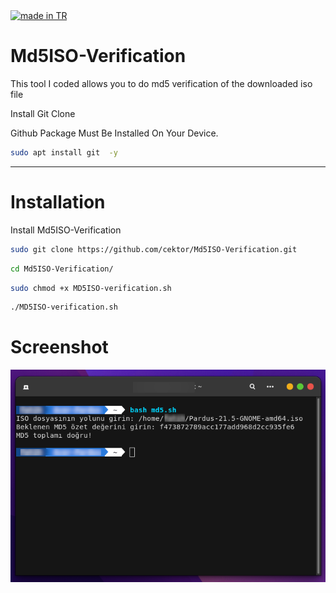<a href="https://github.com/pedromxavier/flag-badges">
    <img src="https://raw.githubusercontent.com/pedromxavier/flag-badges/main/badges/TR.svg" alt="made in TR">
</a>

# Md5ISO-Verification
This tool I coded allows you to do md5 verification of the downloaded iso file

Install Git Clone 

Github Package Must Be Installed On Your Device.
```bash
sudo apt install git  -y
```

----------------------------------
# Installation
Install Md5ISO-Verification
```bash
sudo git clone https://github.com/cektor/Md5ISO-Verification.git
```
```bash
cd Md5ISO-Verification/
```
```bash
sudo chmod +x MD5ISO-verification.sh
```
```bash
./MD5ISO-verification.sh
```


# Screenshot

![Demo](md5-screen.png)
